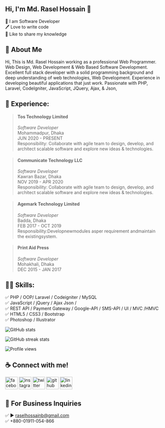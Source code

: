 ## Hi, I'm Md. Rasel Hossain 👋
<p>
👑 I am Software Developer <br> 
🖊️ Love to write code <br> 
🎤 Like to share my knowledge </p> 

## 🚀 About Me
Hi, This is Md. Rasel Hossain working as a professional Web Programmer. Web Design, Web Development & Web Based Software Development.
Excellent full stack developer with a solid programming background and deep understanding of web technologies, Web Development. Experience in developing beautiful applications that just work. Passionate with PHP, Laravel, CodeIgniter, JavaScript, JQuery, Ajax, & Json,

## 💼 Experience: 
> ####  __Tos Technology Limited__
> _Software Developer_<br>
> Mohammadpur, Dhaka <br>
> JUN 2020 - PRESENT<br>
> Responsibility: Collaborate with agile team to design, develop,
and architect scalable software and explore new ideas &
technologies.

> ####  __Communicate Technology LLC__
> _Software Developer_<br>
> Kawran Bazar, Dhaka <br>
> NOV 2019 - APR 2020<br>
> Responsibility: Collaborate with agile team to
design, develop, and architect scalable software
and explore new ideas & technologies.

> ####  __Agemark Technology Limited__
> _Software Developer_<br>
> Badda, Dhaka <br>
> FEB 2017 - OCT 2019<br>
> Responsibility:Developnewmodules asper
requirement andmaintain the existingsystem.

> ####  __Print Aid Press__
> _Software Developer_<br>
> Mohakhali, Dhaka <br>
> DEC 2015 - JAN 2017<br>

## 👨‍💻 Skills: 
✅ PHP / OOP/ Laravel / Codeigniter / MySQL<br>
✅ JavaScript / jQuery / Ajax Json / <br>
✅ REST API / Payment Gateway /  Google-API / SMS-API / UI / MVC /HMVC<br>
✅ HTML5 / CSS3 / Bootstrap <br>
✅ Photoshop / Illustrator <br>






![GitHub stats](https://github-readme-stats.vercel.app/api?username=itbdrasel&show_icons=true&count_private=true)  



![GitHub streak stats](https://streak-stats.demolab.com/?user=itbdrasel)  

![Profile views](https://gpvc.arturio.dev/itbdrasel)  



## ☕ Connect with me!
[<img src='https://camo.githubusercontent.com/2d1ffa69dd491ebeca01b2098cf8233dd09950ff5895abccd5b455ca442abc59/68747470733a2f2f696d672e736869656c64732e696f2f62616467652f46616365626f6f6b2d3138373746323f7374796c653d666f722d7468652d6261646765266c6f676f3d66616365626f6f6b266c6f676f436f6c6f723d7768697465' alt='facebook' height='40'>](https://www.facebook.com/raselhossinit)  [<img src='https://camo.githubusercontent.com/b3d4671768bd0f9b6c8f410a25a96e0c5a4d135208d8910461e986f97e7985ab/68747470733a2f2f696d672e736869656c64732e696f2f62616467652f496e7374616772616d2d4534343035463f7374796c653d666f722d7468652d6261646765266c6f676f3d696e7374616772616d266c6f676f436f6c6f723d7768697465' alt='instagram' height='40'>](https://www.instagram.com/raselhossinit/)  [<img src='https://camo.githubusercontent.com/5d03c86f6a75f7cbe80d135d9162fbf6dc46a31253cf30a8e9bb8279b4d574d3/68747470733a2f2f696d672e736869656c64732e696f2f62616467652f547769747465722d3144413146323f7374796c653d666f722d7468652d6261646765266c6f676f3d74776974746572266c6f676f436f6c6f723d7768697465' alt='twitter' height='40'>](https://twitter.com/raselhossinit)  [<img src='https://camo.githubusercontent.com/bd2bd127c104ba5c98bb12c70801b075aee1f040009089510f69554300e7ff41/68747470733a2f2f696d672e736869656c64732e696f2f62616467652f4769742d4630353033323f7374796c653d666f722d7468652d6261646765266c6f676f3d676974266c6f676f436f6c6f723d7768697465' alt='github' height='40'>](https://github.com/itbdrasel)  [<img src='https://camo.githubusercontent.com/a80d00f23720d0bc9f55481cfcd77ab79e141606829cf16ec43f8cacc7741e46/68747470733a2f2f696d672e736869656c64732e696f2f62616467652f4c696e6b6564496e2d3030373742353f7374796c653d666f722d7468652d6261646765266c6f676f3d6c696e6b6564696e266c6f676f436f6c6f723d7768697465' alt='linkedin' height='40'>](https://www.linkedin.com/in/raselhossinit/)  



## 📧 For Business Inquiries 
✅  ► raselhossainb@gmail.com<br>
✅  +880-01911-054-866

